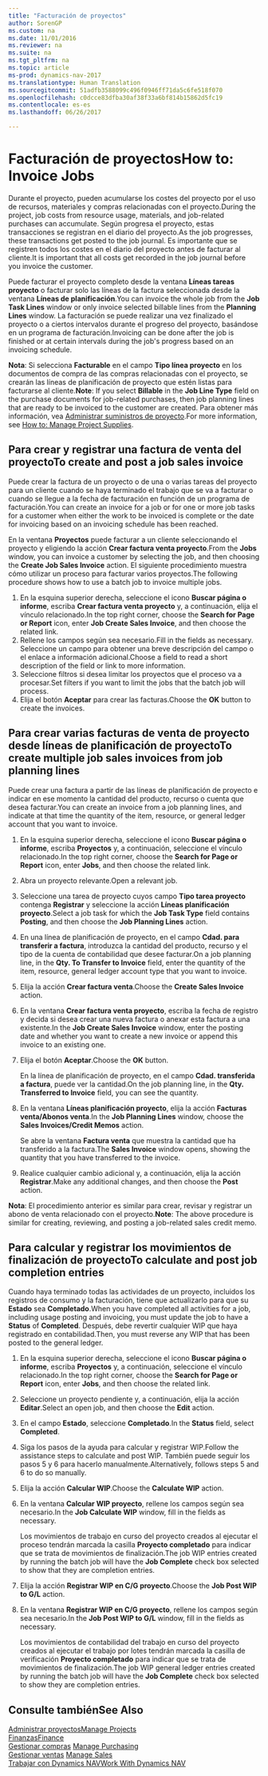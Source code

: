 ```yaml
---
title: "Facturación de proyectos"
author: SorenGP
ms.custom: na
ms.date: 11/01/2016
ms.reviewer: na
ms.suite: na
ms.tgt_pltfrm: na
ms.topic: article
ms-prod: dynamics-nav-2017
ms.translationtype: Human Translation
ms.sourcegitcommit: 51adfb3588099c496f0946ff71da5c6fe518f070
ms.openlocfilehash: c0dcce83dfba30af38f33a6bf814b15862d5fc19
ms.contentlocale: es-es
ms.lasthandoff: 06/26/2017

---
```


# <a name="how-to-invoice-jobs"></a><span data-ttu-id="96b15-102">Facturación de proyectos</span><span class="sxs-lookup"><span data-stu-id="96b15-102">How to: Invoice Jobs</span></span>
<span data-ttu-id="96b15-103">Durante el proyecto, pueden acumularse los costes del proyecto por el uso de recursos, materiales y compras relacionadas con el proyecto.</span><span class="sxs-lookup"><span data-stu-id="96b15-103">During the project, job costs from resource usage, materials, and job-related purchases can accumulate.</span></span> <span data-ttu-id="96b15-104">Según progresa el proyecto, estas transacciones se registran en el diario del proyecto.</span><span class="sxs-lookup"><span data-stu-id="96b15-104">As the job progresses, these transactions get posted to the job journal.</span></span> <span data-ttu-id="96b15-105">Es importante que se registren todos los costes en el diario del proyecto antes de facturar al cliente.</span><span class="sxs-lookup"><span data-stu-id="96b15-105">It is important that all costs get recorded in the job journal before you invoice the customer.</span></span>

<span data-ttu-id="96b15-106">Puede facturar el proyecto completo desde la ventana **Líneas tareas proyecto** o facturar solo las líneas de la factura seleccionada desde la ventana **Líneas de planificación**.</span><span class="sxs-lookup"><span data-stu-id="96b15-106">You can invoice the whole job from the **Job Task Lines** window or only invoice selected billable lines from the **Planning Lines** window.</span></span> <span data-ttu-id="96b15-107">La facturación se puede realizar una vez finalizado el proyecto o a ciertos intervalos durante el progreso del proyecto, basándose en un programa de facturación.</span><span class="sxs-lookup"><span data-stu-id="96b15-107">Invoicing can be done after the job is finished or at certain intervals during the job's progress based on an invoicing schedule.</span></span>

<span data-ttu-id="96b15-108">**Nota**: Si selecciona **Facturable** en el campo **Tipo línea proyecto** en los documentos de compra de las compras relacionadas con el proyecto, se crearán las líneas de planificación de proyecto que estén listas para facturarse al cliente.</span><span class="sxs-lookup"><span data-stu-id="96b15-108">**Note**: If you select **Billable** in the **Job Line Type** field on the purchase documents for job-related purchases, then job planning lines that are ready to be invoiced to the customer are created.</span></span> <span data-ttu-id="96b15-109">Para obtener más información, vea [Administrar suministros de proyecto](projects-how-manage-project-supplies.md).</span><span class="sxs-lookup"><span data-stu-id="96b15-109">For more information, see [How to: Manage Project Supplies](projects-how-manage-project-supplies.md).</span></span>

## <a name="to-create-and-post-a-job-sales-invoice"></a><span data-ttu-id="96b15-110">Para crear y registrar una factura de venta del proyecto</span><span class="sxs-lookup"><span data-stu-id="96b15-110">To create and post a job sales invoice</span></span>  
<span data-ttu-id="96b15-111">Puede crear la factura de un proyecto o de una o varias tareas del proyecto para un cliente cuando se haya terminado el trabajo que se va a facturar o cuando se llegue a la fecha de facturación en función de un programa de facturación.</span><span class="sxs-lookup"><span data-stu-id="96b15-111">You can create an invoice for a job or for one or more job tasks for a customer when either the work to be invoiced is complete or the date for invoicing based on an invoicing schedule has been reached.</span></span>

<span data-ttu-id="96b15-112">En la ventana **Proyectos** puede facturar a un cliente seleccionando el proyecto y eligiendo la acción **Crear factura venta proyecto**.</span><span class="sxs-lookup"><span data-stu-id="96b15-112">From the **Jobs** window, you can invoice a customer by selecting the job, and then choosing the **Create Job Sales Invoice** action.</span></span> <span data-ttu-id="96b15-113">El siguiente procedimiento muestra cómo utilizar un proceso para facturar varios proyectos.</span><span class="sxs-lookup"><span data-stu-id="96b15-113">The following procedure shows how to use a batch job to invoice multiple jobs.</span></span>  

1. <span data-ttu-id="96b15-114">En la esquina superior derecha, seleccione el icono **Buscar página o informe**, escriba **Crear factura venta proyecto** y, a continuación, elija el vínculo relacionado.</span><span class="sxs-lookup"><span data-stu-id="96b15-114">In the top right corner, choose the **Search for Page or Report** icon, enter **Job Create Sales Invoice**, and then choose the related link.</span></span>  
2. <span data-ttu-id="96b15-115">Rellene los campos según sea necesario.</span><span class="sxs-lookup"><span data-stu-id="96b15-115">Fill in the fields as necessary.</span></span> <span data-ttu-id="96b15-116">Seleccione un campo para obtener una breve descripción del campo o el enlace a información adicional.</span><span class="sxs-lookup"><span data-stu-id="96b15-116">Choose a field to read a short description of the field or link to more information.</span></span>
3. <span data-ttu-id="96b15-117">Seleccione filtros si desea limitar los proyectos que el proceso va a procesar.</span><span class="sxs-lookup"><span data-stu-id="96b15-117">Set filters if you want to limit the jobs that the batch job will process.</span></span>
3. <span data-ttu-id="96b15-118">Elija el botón **Aceptar** para crear las facturas.</span><span class="sxs-lookup"><span data-stu-id="96b15-118">Choose the **OK** button to create the invoices.</span></span>  

## <a name="to-create-multiple-job-sales-invoices-from-job-planning-lines"></a><span data-ttu-id="96b15-119">Para crear varias facturas de venta de proyecto desde líneas de planificación de proyecto</span><span class="sxs-lookup"><span data-stu-id="96b15-119">To create multiple job sales invoices from job planning lines</span></span>  
<span data-ttu-id="96b15-120">Puede crear una factura a partir de las líneas de planificación de proyecto e indicar en ese momento la cantidad del producto, recurso o cuenta que desea facturar.</span><span class="sxs-lookup"><span data-stu-id="96b15-120">You can create an invoice from a job planning lines, and indicate at that time the quantity of the item, resource, or general ledger account that you want to invoice.</span></span>

1. <span data-ttu-id="96b15-121">En la esquina superior derecha, seleccione el icono **Buscar página o informe**, escriba **Proyectos** y, a continuación, seleccione el vínculo relacionado.</span><span class="sxs-lookup"><span data-stu-id="96b15-121">In the top right corner, choose the **Search for Page or Report** icon, enter **Jobs**, and then choose the related link.</span></span>
2. <span data-ttu-id="96b15-122">Abra un proyecto relevante.</span><span class="sxs-lookup"><span data-stu-id="96b15-122">Open a relevant job.</span></span>
3. <span data-ttu-id="96b15-123">Seleccione una tarea de proyecto cuyos campo **Tipo tarea proyecto** contenga **Registrar** y seleccione la acción **Líneas planificación proyecto**.</span><span class="sxs-lookup"><span data-stu-id="96b15-123">Select a job task for which the **Job Task Type** field contains **Posting**, and then choose the **Job Planning Lines** action.</span></span>  
4. <span data-ttu-id="96b15-124">En una línea de planificación de proyecto, en el campo **Cdad. para transferir a factura**, introduzca la cantidad del producto, recurso y el tipo de la cuenta de contabilidad que desee facturar.</span><span class="sxs-lookup"><span data-stu-id="96b15-124">On a job planning line, in the **Qty. To Transfer to Invoice** field, enter the quantity of the item, resource, general ledger account type that you want to invoice.</span></span>  
5. <span data-ttu-id="96b15-125">Elija la acción **Crear factura venta**.</span><span class="sxs-lookup"><span data-stu-id="96b15-125">Choose the **Create Sales Invoice** action.</span></span>
6. <span data-ttu-id="96b15-126">En la ventana **Crear factura venta proyecto**, escriba la fecha de registro y decida si desea crear una nueva factura o anexar esta factura a una existente.</span><span class="sxs-lookup"><span data-stu-id="96b15-126">In the **Job Create Sales Invoice** window, enter the posting date and whether you want to create a new invoice or append this invoice to an existing one.</span></span>
7. <span data-ttu-id="96b15-127">Elija el botón **Aceptar**.</span><span class="sxs-lookup"><span data-stu-id="96b15-127">Choose the **OK** button.</span></span>

    <span data-ttu-id="96b15-128">En la línea de planificación de proyecto, en el campo **Cdad. transferida a factura**, puede ver la cantidad.</span><span class="sxs-lookup"><span data-stu-id="96b15-128">On the job planning line, in the **Qty. Transferred to Invoice** field, you can see the quantity.</span></span>

8. <span data-ttu-id="96b15-129">En la ventana **Líneas planificación proyecto**, elija la acción **Facturas venta/Abonos venta**.</span><span class="sxs-lookup"><span data-stu-id="96b15-129">In the **Job Planning Lines** window, choose the **Sales Invoices/Credit Memos** action.</span></span>

    <span data-ttu-id="96b15-130">Se abre la ventana **Factura venta** que muestra la cantidad que ha transferido a la factura.</span><span class="sxs-lookup"><span data-stu-id="96b15-130">The **Sales Invoice** window opens, showing the quantity that you have transferred to the invoice.</span></span>  
9. <span data-ttu-id="96b15-131">Realice cualquier cambio adicional y, a continuación, elija la acción **Registrar**.</span><span class="sxs-lookup"><span data-stu-id="96b15-131">Make any additional changes, and then choose the **Post** action.</span></span>

<span data-ttu-id="96b15-132">**Nota**: El procedimiento anterior es similar para crear, revisar y registrar un abono de venta relacionado con el proyecto.</span><span class="sxs-lookup"><span data-stu-id="96b15-132">**Note**: The above procedure is similar for creating, reviewing, and posting a job-related sales credit memo.</span></span>

## <a name="to-calculate-and-post-job-completion-entries"></a><span data-ttu-id="96b15-133">Para calcular y registrar los movimientos de finalización de proyecto</span><span class="sxs-lookup"><span data-stu-id="96b15-133">To calculate and post job completion entries</span></span>  
<span data-ttu-id="96b15-134">Cuando haya terminado todas las actividades de un proyecto, incluidos los registros de consumo y la facturación, tiene que actualizarlo para que su **Estado** sea **Completado**.</span><span class="sxs-lookup"><span data-stu-id="96b15-134">When you have completed all activities for a job, including usage posting and invoicing, you must update the job to have a **Status** of **Completed**.</span></span> <span data-ttu-id="96b15-135">Después, debe revertir cualquier WIP que haya registrado en contabilidad.</span><span class="sxs-lookup"><span data-stu-id="96b15-135">Then, you must reverse any WIP that has been posted to the general ledger.</span></span>

1. <span data-ttu-id="96b15-136">En la esquina superior derecha, seleccione el icono **Buscar página o informe**, escriba **Proyectos** y, a continuación, seleccione el vínculo relacionado.</span><span class="sxs-lookup"><span data-stu-id="96b15-136">In the top right corner, choose the **Search for Page or Report** icon, enter **Jobs**, and then choose the related link.</span></span>  
2. <span data-ttu-id="96b15-137">Seleccione un proyecto pendiente y, a continuación, elija la acción **Editar**.</span><span class="sxs-lookup"><span data-stu-id="96b15-137">Select an open job, and then choose the **Edit** action.</span></span>
3. <span data-ttu-id="96b15-138">En el campo **Estado**, seleccione **Completado**.</span><span class="sxs-lookup"><span data-stu-id="96b15-138">In the **Status** field, select **Completed**.</span></span>
4. <span data-ttu-id="96b15-139">Siga los pasos de la ayuda para calcular y registrar WIP.</span><span class="sxs-lookup"><span data-stu-id="96b15-139">Follow the assistance steps to calculate and post WIP.</span></span> <span data-ttu-id="96b15-140">También puede seguir los pasos 5 y 6 para hacerlo manualmente.</span><span class="sxs-lookup"><span data-stu-id="96b15-140">Alternatively, follows steps 5 and 6 to do so manually.</span></span>  
5. <span data-ttu-id="96b15-141">Elija la acción **Calcular WIP**.</span><span class="sxs-lookup"><span data-stu-id="96b15-141">Choose the **Calculate WIP** action.</span></span>
6. <span data-ttu-id="96b15-142">En la ventana **Calcular WIP proyecto**, rellene los campos según sea necesario.</span><span class="sxs-lookup"><span data-stu-id="96b15-142">In the **Job Calculate WIP** window, fill in the fields as necessary.</span></span>  

     <span data-ttu-id="96b15-143">Los movimientos de trabajo en curso del proyecto creados al ejecutar el proceso tendrán marcada la casilla **Proyecto completado** para indicar que se trata de movimientos de finalización.</span><span class="sxs-lookup"><span data-stu-id="96b15-143">The job WIP entries created by running the batch job will have the **Job Complete** check box selected to show that they are completion entries.</span></span>  

7. <span data-ttu-id="96b15-144">Elija la acción **Registrar WIP en C/G proyecto**.</span><span class="sxs-lookup"><span data-stu-id="96b15-144">Choose the **Job Post WIP to G/L** action.</span></span>
8. <span data-ttu-id="96b15-145">En la ventana **Registrar WIP en C/G proyecto**, rellene los campos según sea necesario.</span><span class="sxs-lookup"><span data-stu-id="96b15-145">In the **Job Post WIP to G/L** window, fill in the fields as necessary.</span></span>  

     <span data-ttu-id="96b15-146">Los movimientos de contabilidad del trabajo en curso del proyecto creados al ejecutar el trabajo por lotes tendrán marcada la casilla de verificación **Proyecto completado** para indicar que se trata de movimientos de finalización.</span><span class="sxs-lookup"><span data-stu-id="96b15-146">The job WIP general ledger entries created by running the batch job will have the **Job Complete** check box selected to show they are completion entries.</span></span>

## <a name="see-also"></a><span data-ttu-id="96b15-147">Consulte también</span><span class="sxs-lookup"><span data-stu-id="96b15-147">See Also</span></span>
[<span data-ttu-id="96b15-148">Administrar proyectos</span><span class="sxs-lookup"><span data-stu-id="96b15-148">Manage Projects</span></span>](projects-manage-projects.md)  
[<span data-ttu-id="96b15-149">Finanzas</span><span class="sxs-lookup"><span data-stu-id="96b15-149">Finance</span></span>](finance-setup.md)  
<span data-ttu-id="96b15-150">[Gestionar compras](purchasing-manage-purchasing.md)       </span><span class="sxs-lookup"><span data-stu-id="96b15-150">[Manage Purchasing](purchasing-manage-purchasing.md)       </span></span>  
<span data-ttu-id="96b15-151">[Gestionar ventas](sales-manage-sales.md)    </span><span class="sxs-lookup"><span data-stu-id="96b15-151">[Manage Sales](sales-manage-sales.md)    </span></span>  
[<span data-ttu-id="96b15-152">Trabajar con Dynamics NAV</span><span class="sxs-lookup"><span data-stu-id="96b15-152">Work With Dynamics NAV</span></span>](ui-work-product.md)  

